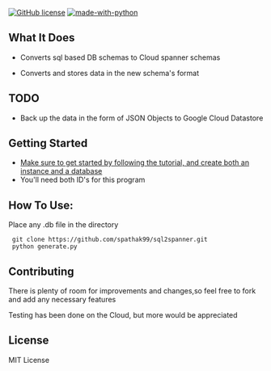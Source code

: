 [![GitHub license](https://img.shields.io/github/license/Naereen/StrapDown.js.svg)](https://github.com/Naereen/StrapDown.js/blob/master/LICENSE) [![made-with-python](https://img.shields.io/badge/Made%20with-Python-1f425f.svg)](https://www.python.org/)

## What It Does
* Converts sql based DB schemas to Cloud spanner schemas

* Converts and stores data in the new schema's format

## TODO
* Back up the data in the form of JSON Objects to Google Cloud Datastore

## Getting Started
* [Make sure to get started by following the tutorial, and create both an instance and a database](https://cloud.google.com/spanner/docs/tutorials)
* You'll need both ID's for this program
## How To Use:
Place any .db file in the directory

```shell
 git clone https://github.com/spathak99/sql2spanner.git
 python generate.py
```

## Contributing
There is plenty of room for improvements and changes,so feel free to fork
and add any necessary features

Testing has been done on the Cloud, but more would be appreciated

## License
MIT License

